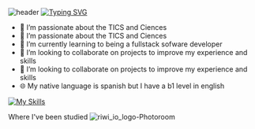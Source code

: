 
![header](https://capsule-render.vercel.app/api?type=wave&color=1C768F&height=300&section=header&text=FullStackDeveloper&fontAlignY=30&fontSize=70)
[![Typing SVG](https://readme-typing-svg.demolab.com/?lines=Samuel+Cordoba+or;Scorhenao)](https://git.io/typing-svg)
- 👀 I’m passionate about the TICS and Ciences
- 🏁 I’m passionate about the TICS and Ciences
- 🌱 I’m currently learning to being a fullstack sofware developer
- 💞️ I’m looking to collaborate on projects to improve my experience and skills
- 🔎 I’m looking to collaborate on projects to improve my experience and skills
- 🌐 My native language is spanish but I have a b1 level in english

[![My Skills](https://skillicons.dev/icons?i=js,html,css,bootstrap,discord,git,github,laravel,linux,mysql,nodejs,npm,php,py,tailwind,ubuntu,vscode,windows,nestjs,ts)](https://skillicons.dev)

Where I've been studied
![riwi_io_logo-Photoroom](https://github.com/user-attachments/assets/0efca4f5-da87-4785-a9c5-0179dae4fd38)
